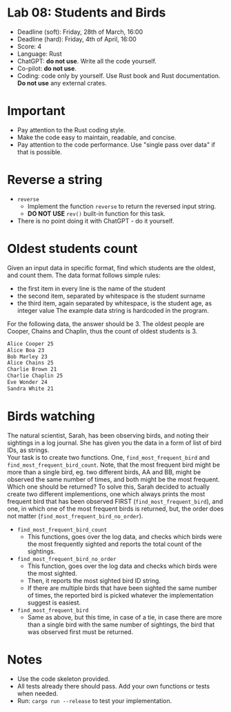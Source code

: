 # Lab 08: Students and Birds

* Deadline (soft): Friday, 28th of March, 16:00
* Deadline (hard): Friday, 4th of April, 16:00
* Score: 4
* Language: Rust
* ChatGPT: **do not use**. Write all the code yourself.
* Co-pilot: **do not use**.
* Coding: code only by yourself. Use Rust book and Rust documentation. **Do not use** any external crates.



# Important

* Pay attention to the Rust coding style. 
* Make the code easy to maintain, readable, and concise.
* Pay attention to the code performance. Use "single pass over data" if that is possible.



# Reverse a string

* `reverse`
   * Implement the function `reverse` to return the reversed input string.
   * **DO NOT USE** `rev()` built-in function for this task.
* There is no point doing it with ChatGPT - do it yourself.


# Oldest students count

Given an input data in specific format, find which students are the oldest, and count them.
The data format follows simple rules:
* the first item in every line is the name of the student
* the second item, separated by whitespace is the student surname
* the third item, again separated by whitespace, is the student age, as integer value
The example data string is hardcoded in the program.

For the following data, the answer should be 3.
The oldest people are Cooper, Chains and Chaplin,
thus the count of oldest students is 3.

```bash
Alice Cooper 25
Alice Boa 23
Bob Marley 23
Alice Chains 25
Charlie Brown 21
Charlie Chaplin 25
Eve Wonder 24
Sandra White 21
```


# Birds watching

The natural scientist, Sarah, has been observing birds, and noting their sightings in a log journal.
She has given you the data in a form of list of bird IDs, as strings.  
Your task is to create two functions.
One, `find_most_frequent_bird` and `find_most_frequent_bird_count`.
Note, that the most frequent bird might be more than a single bird, eg. two different birds, AA and BB, might be observed the same number of times, and both might be the most frequent. Which one should be returned?  To solve this, Sarah decided to actually create two different implementions, one which always prints the most frequent bird that has been observed FIRST (`find_most_frequent_bird`), and one, in which one of the most frequent birds is returned, but, the order does not matter (`find_most_frequent_bird_no_order`).
* `find_most_frequent_bird_count`
   * This functions, goes over the log data, and checks which birds
     were the most frequently sighted and reports the total count of the sightings.
* `find_most_frequent_bird_no_order`
   * This function, goes over the log data and checks which birds were the most sighted.
   * Then, it reports the most sighted bird ID string.
   * If there are multiple birds that have been sighted the same number of times,
   the reported bird is picked whatever the implementation suggest is easiest.
* `find_most_frequent_bird`
   * Same as above, but this time, in case of a tie, in case there are more than a single bird with the same number of sightings,
   the bird that was observed first must be returned.


# Notes

* Use the code skeleton provided.
* All tests already there should pass. Add your own functions or tests when needed.
* Run: `cargo run --release` to test your implementation. 